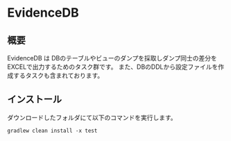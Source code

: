 # EvidenceDB
## 概要

EvidenceDB は DBのテーブルやビューのダンプを採取しダンプ同士の差分をEXCELで出力するためのタスク群です。
また、DBのDDLから設定ファイルを作成するタスクも含まれております。

## インストール
ダウンロードしたフォルダにて以下のコマンドを実行します。

`gradlew clean install -x test `


